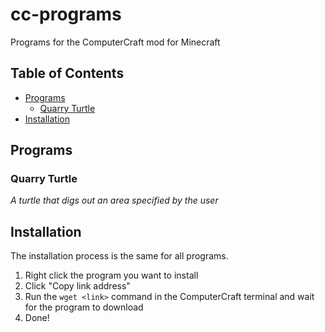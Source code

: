 # cc-programs
Programs for the ComputerCraft mod for Minecraft 

## Table of Contents
* [Programs](#programs)
  * [Quarry Turtle](#quarry-turtle)
* [Installation](#installation)


## Programs
### Quarry Turtle
*A turtle that digs out an area specified by the user*



## Installation
The installation process is the same for all programs. 

1. Right click the program you want to install
2. Click "Copy link address"
3. Run the `wget <link>` command in the ComputerCraft terminal and wait for the program to download
4. Done!
